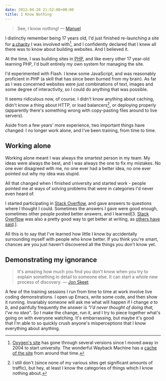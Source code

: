 ```yaml
---
date: 2012-04-20 21:52:00+00:00
title: I Know Nothing
---
```


> See, I know nothing! — [Manuel](http://www.imdb.com/character/ch0023128/quotes)

I distinctly remember being 17 years old, I'd just finished
re-launching a site for [a charity](http://www.oxygen-online.org) I
was involved with[^1], and I confidently declared that I knew all
there was to know about building websites. And I believed it.

<!-- more -->

At the time, I was building sites in [PHP](http://php.net/), and like
every other 17 year-old learning PHP, I'd built entirely my own
system for managing the site.

I'd experimented with Flash. I knew some JavaScript, and was
reasonably proficient in PHP (a skill that has since been burned from
my brain). As far as I was concerned websites were just combinations
of text, images and some degree of interactivity, so I could do
anything that was possible.

It seems ridiculous now, of course. I didn't know anything about
caching, didn't know a thing about HTTP, or load balancers[^2], or
deploying properly (apparently there's something wrong with
copy-pasting files around to live servers).

Aside from a few years' more experience, two important things have
changed: I no longer work alone, and I've been training, from time to
time.


## Working alone


Working alone meant I was always the smartest person in my team. My
ideas were always the best, and I was always the one to fix my
mistakes. No one ever disagreed with me, no one ever had a better
idea, no one ever pointed out why my idea was stupid.

All that changed when I finished university and started work - people
pointed me at ways of solving problems that were in categories I'd
never even heard of.

I started participating in [Stack
Overflow](http://stackoverflow.com/users/20972/dominic-rodger), and
gave answers to questions where I thought I could. Sometimes the
answers I gave were good enough, sometimes other people posted better
answers, and I learned[3. [Stack
Overflow](http://stackoverflow.com/users/20972/dominic-rodger) was
also a pretty good way to get better at writing, as [others have
said](http://www.codinghorror.com/blog/2011/02/how-to-write-without-writing.html).].

All this is to say that I've learned how little I know by
accidentally surrounding myself with people who know better. If you
think you're smart, chances are you just haven't discovered all the
things you don't know yet.


## Demonstrating my ignorance

> It's amazing how much you find you don't know when you try to
> explain something in detail to someone else. It can start a whole
> new process of discovery.
— [Jon Skeet](http://blog.stackoverflow.com/2009/10/podcast-71/#comment-40649)


A few of the training sessions I run from time to time at work
involve live coding demonstrations. I open up Emacs, write some code,
and then show it running. Invariably someone will ask me what will
happen if I change _a_ to _b_, and painfully frequently the answer is
_"I'd never thought of doing that, I've no idea"_. So I make the
change, run it, and I try to piece together what's going on with
everyone watching. It's embarrassing, but maybe it's good that I'm
able to so quickly crush anyone's misperceptions that I know
everything about anything.

[^1]: [Oxygen's site](http://www.oxygen-online.org) has gone through
      several versions since I moved away in 2004 to start
      university. The wonderful Wayback Machine has a [cache of the
      site](http://web.archive.org/web/20041126110503/http://www.oxygen-online.org/)
      from around that time.

[^2]: I still don't (since none of my various sites get significant
      amounts of traffic), but hey, at least I know the categories of
      things which I know nothing about.
